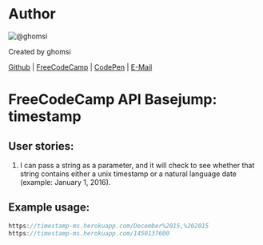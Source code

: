 # Author
![@ghomsi](https://avatars2.githubusercontent.com/u/4965336?v=3&s=460)

Created by ghomsi

[Github](https://github.com/ghomsi) | [FreeCodeCamp](https://www.freecodecamp.com/ghomsi) | [CodePen](http://codepen.io/adrienDev/) | [E-Mail](mailto:kemchepatou@gmail.com)

# FreeCodeCamp API Basejump: timestamp

## User stories:
1.  I can pass a string as a parameter, and it will check to see whether that string contains either a unix timestamp or a natural language date (example: January 1, 2016).

## Example usage:

```js
https://timestamp-ms.herokuapp.com/December%2015,%202015
https://timestamp-ms.herokuapp.com/1450137600
```